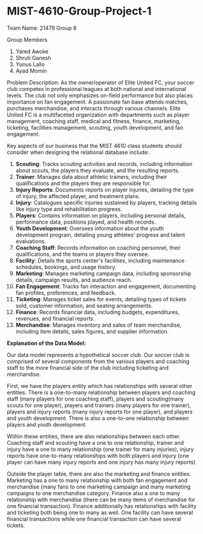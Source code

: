 # MIST-4610-Group-Project-1

Team Name: 
21479 Group 8

Group Members 
1. Yared Awoke
2. Shruti Ganesh
3. Yunus Lallo
4. Ayad Momin

Problem Description: 
As the owner/operator of Elite United FC, your soccer club competes in professional leagues at both national and international levels. The club not only emphasizes on-field performance but also places importance on fan engagement. A passionate fan base attends matches, purchases merchandise, and interacts through various channels. Elite United FC is a multifaceted organization with departments such as player management, coaching staff, medical and fitness, finance, marketing, ticketing, facilities management, scouting, youth development, and fan engagement.

Key aspects of our business that the MIST 4610 class students should consider when designing the relational database include:
1. **Scouting**: Tracks scouting activities and records, including information about scouts, the players they evaluate, and the resulting reports.
2. **Trainer**: Manages data about athletic trainers, including their qualifications and the players they are responsible for.
3. **Injury Reports**: Documents reports on player injuries, detailing the type of injury, the affected player, and treatment plans.
4. **Injury**: Catalogues specific injuries sustained by players, tracking details like injury type and rehabilitation progress.
5. **Players**: Contains information on players, including personal details, performance data, positions played, and health records.
6. **Youth Development**: Oversees information about the youth development program, detailing young athletes' progress and talent evaluations.
7. **Coaching Staff**: Records information on coaching personnel, their qualifications, and the teams or players they oversee.
8. **Facility**: Details the sports center's facilities, including maintenance schedules, bookings, and usage history.
9. **Marketing**: Manages marketing campaign data, including sponsorship details, campaign results, and audience reach.
10. **Fan Engagement**: Tracks fan interaction and engagement, documenting fan profiles, preferences, and feedback.
11. **Ticketing**: Manages ticket sales for events, detailing types of tickets sold, customer information, and seating arrangements.
12. **Finance**: Records financial data, including budgets, expenditures, revenues, and financial reports.
13. **Merchandise**: Manages inventory and sales of team merchandise, including item details, sales figures, and supplier information.

**Explanation of the Data Model:**

Our data model represents a hypothetical soccer club. Our soccer club is comprised of several components from the various players and coaching staff to the more financial side of the club including ticketing and merchandise. 

First, we have the players entity which has relationships with several other entities. There is a one-to-many relationship  between players and coaching staff (many players for one coaching staff), players and scouting(many scouts for one player), players and trainers (many players for one trainer), players and injury reports (many injury reports for one player), and players and youth development. There is also a one-to-one relationship between players and youth development.  

Within these entities, there are also relationships between each other. Coaching staff and scouting have a one to one relationship, trainer and injury have a one to many relationship (one trainer for many injuries), injury reports have one-to-many relationships with both players and injury (one player can have many injury reports and one injury has many injury reports) 

Outside the player table, there are also the  marketing and finance entities. Marketing has a one to many relationship with both fan engagement and merchandise (many fans to one marketing campaign and many marketing campaigns to one merchandise category. Finance also a one to many relationship with merchandise (there can be many items of merchandise for one financial transaction). Finance additionally has relationships with facility and ticketing both being one to many as well. One facility can have several financial transactions while one financial transaction can have several tickets. 
